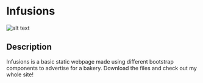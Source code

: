 # Infusions

![alt text](https://github.com/alishabelle/passionprojects/Inf-static/DjFxhaj-Imgur.png?raw=true&width="300")

## Description
Infusions is a basic static webpage made using different bootstrap components to advertise for a bakery. Download the files and check out my whole site!

